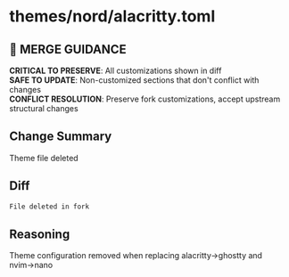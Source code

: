 # themes/nord/alacritty.toml

## 🚨 MERGE GUIDANCE
**CRITICAL TO PRESERVE**: All customizations shown in diff  
**SAFE TO UPDATE**: Non-customized sections that don't conflict with changes  
**CONFLICT RESOLUTION**: Preserve fork customizations, accept upstream structural changes

## Change Summary
Theme file deleted

## Diff
```diff
File deleted in fork
```

## Reasoning
Theme configuration removed when replacing alacritty→ghostty and nvim→nano
